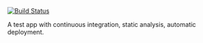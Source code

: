 [![Build Status](https://travis-ci.org/serdarkacka/demoapp.svg?branch=master)](https://travis-ci.org/serdarkacka/demoapp)



A test app with continuous integration, static analysis, automatic deployment.